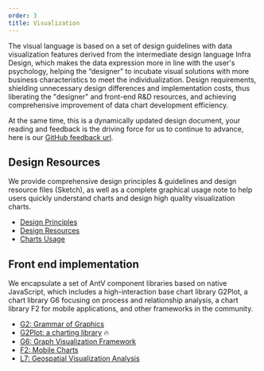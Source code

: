 ```yaml
---
order: 3
title: Visualization
---
```


The visual language is based on a set of design guidelines with data visualization features derived from the intermediate design language Infra Design, which makes the data expression more in line with the user's psychology, helping the “designer” to incubate visual solutions with more business characteristics to meet the individualization. Design requirements, shielding unnecessary design differences and implementation costs, thus liberating the "designer" and front-end R&D resources, and achieving comprehensive improvement of data chart development efficiency.

At the same time, this is a dynamically updated design document, your reading and feedback is the driving force for us to continue to advance, here is our [GitHub feedback url](https://github.com/antvis/site/issues).

## Design Resources

We provide comprehensive design principles & guidelines and design resource files (Sketch), as well as a complete graphical usage note to help users quickly understand charts and design high quality visualization charts.

- [Design Principles](https://antv.vision/zh/docs/specification/principles/basic)
- [Design Resources](https://antv.vision/zh/docs/specification/resources)
- [Charts Usage](https://antv-2018.alipay.com/zh-cn/vis/chart/index.html)

## Front end implementation

We encapsulate a set of AntV component libraries based on native JavaScript, which includes a high-interaction base chart library G2Plot, a chart library G6 focusing on process and relationship analysis, a chart library F2 for mobile applications, and other frameworks in the community.

- [G2: Grammar of Graphics](https://g2.antv.vision/en)
- [G2Plot: a charting library](https://g2plot.antv.vision/en) 🔥
- [G6: Graph Visualization Framework](https://g6.antv.vision/en)
- [F2: Mobile Charts](https://f2.antv.vision/en)
- [L7: Geospatial Visualization Analysis](https://l7.antv.vision/en)

